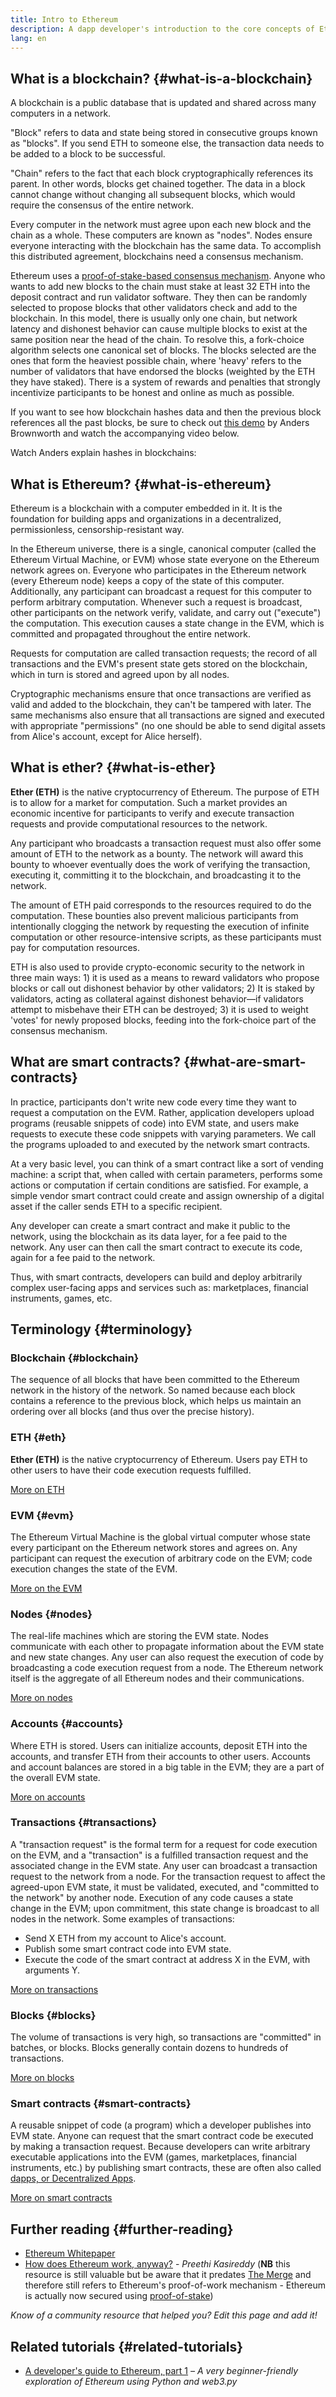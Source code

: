 ```yaml
---
title: Intro to Ethereum
description: A dapp developer's introduction to the core concepts of Ethereum.
lang: en
---
```


## What is a blockchain? {#what-is-a-blockchain}

A blockchain is a public database that is updated and shared across many computers in a network.

"Block" refers to data and state being stored in consecutive groups known as "blocks". If you send ETH to someone else, the transaction data needs to be added to a block to be successful.

"Chain" refers to the fact that each block cryptographically references its parent. In other words, blocks get chained together. The data in a block cannot change without changing all subsequent blocks, which would require the consensus of the entire network.

Every computer in the network must agree upon each new block and the chain as a whole. These computers are known as "nodes". Nodes ensure everyone interacting with the blockchain has the same data. To accomplish this distributed agreement, blockchains need a consensus mechanism.

Ethereum uses a [proof-of-stake-based consensus mechanism](/developers/docs/consensus-mechanisms/pos/). Anyone who wants to add new blocks to the chain must stake at least 32 ETH into the deposit contract and run validator software. They then can be randomly selected to propose blocks that other validators check and add to the blockchain. In this model, there is usually only one chain, but network latency and dishonest behavior can cause multiple blocks to exist at the same position near the head of the chain. To resolve this, a fork-choice algorithm selects one canonical set of blocks. The blocks selected are the ones that form the heaviest possible chain, where 'heavy' refers to the number of validators that have endorsed the blocks (weighted by the ETH they have staked). There is a system of rewards and penalties that strongly incentivize participants to be honest and online as much as possible.

If you want to see how blockchain hashes data and then the previous block references all the past blocks, be sure to check out [this demo](https://andersbrownworth.com/blockchain/blockchain) by Anders Brownworth and watch the accompanying video below.

Watch Anders explain hashes in blockchains:

<YouTube id="_160oMzblY8" />

## What is Ethereum? {#what-is-ethereum}

Ethereum is a blockchain with a computer embedded in it. It is the foundation for building apps and organizations in a decentralized, permissionless, censorship-resistant way.

In the Ethereum universe, there is a single, canonical computer (called the Ethereum Virtual Machine, or EVM) whose state everyone on the Ethereum network agrees on. Everyone who participates in the Ethereum network (every Ethereum node) keeps a copy of the state of this computer. Additionally, any participant can broadcast a request for this computer to perform arbitrary computation. Whenever such a request is broadcast, other participants on the network verify, validate, and carry out ("execute") the computation. This execution causes a state change in the EVM, which is committed and propagated throughout the entire network.

Requests for computation are called transaction requests; the record of all transactions and the EVM's present state gets stored on the blockchain, which in turn is stored and agreed upon by all nodes.

Cryptographic mechanisms ensure that once transactions are verified as valid and added to the blockchain, they can't be tampered with later. The same mechanisms also ensure that all transactions are signed and executed with appropriate "permissions" (no one should be able to send digital assets from Alice's account, except for Alice herself).

## What is ether? {#what-is-ether}

**Ether (ETH)** is the native cryptocurrency of Ethereum. The purpose of ETH is to allow for a market for computation. Such a market provides an economic incentive for participants to verify and execute transaction requests and provide computational resources to the network.

Any participant who broadcasts a transaction request must also offer some amount of ETH to the network as a bounty. The network will award this bounty to whoever eventually does the work of verifying the transaction, executing it, committing it to the blockchain, and broadcasting it to the network.

The amount of ETH paid corresponds to the resources required to do the computation. These bounties also prevent malicious participants from intentionally clogging the network by requesting the execution of infinite computation or other resource-intensive scripts, as these participants must pay for computation resources.

ETH is also used to provide crypto-economic security to the network in three main ways: 1) it is used as a means to reward validators who propose blocks or call out dishonest behavior by other validators; 2) It is staked by validators, acting as collateral against dishonest behavior—if validators attempt to misbehave their ETH can be destroyed; 3) it is used to weight 'votes' for newly proposed blocks, feeding into the fork-choice part of the consensus mechanism.

## What are smart contracts? {#what-are-smart-contracts}

In practice, participants don't write new code every time they want to request a computation on the EVM. Rather, application developers upload programs (reusable snippets of code) into EVM state, and users make requests to execute these code snippets with varying parameters. We call the programs uploaded to and executed by the network smart contracts.

At a very basic level, you can think of a smart contract like a sort of vending machine: a script that, when called with certain parameters, performs some actions or computation if certain conditions are satisfied. For example, a simple vendor smart contract could create and assign ownership of a digital asset if the caller sends ETH to a specific recipient.

Any developer can create a smart contract and make it public to the network, using the blockchain as its data layer, for a fee paid to the network. Any user can then call the smart contract to execute its code, again for a fee paid to the network.

Thus, with smart contracts, developers can build and deploy arbitrarily complex user-facing apps and services such as: marketplaces, financial instruments, games, etc.

## Terminology {#terminology}

### Blockchain {#blockchain}

The sequence of all blocks that have been committed to the Ethereum network in the history of the network. So named because each block contains a reference to the previous block, which helps us maintain an ordering over all blocks (and thus over the precise history).

### ETH {#eth}

**Ether (ETH)** is the native cryptocurrency of Ethereum. Users pay ETH to other users to have their code execution requests fulfilled.

[More on ETH](/developers/docs/intro-to-ether/)

### EVM {#evm}

The Ethereum Virtual Machine is the global virtual computer whose state every participant on the Ethereum network stores and agrees on. Any participant can request the execution of arbitrary code on the EVM; code execution changes the state of the EVM.

[More on the EVM](/developers/docs/evm/)

### Nodes {#nodes}

The real-life machines which are storing the EVM state. Nodes communicate with each other to propagate information about the EVM state and new state changes. Any user can also request the execution of code by broadcasting a code execution request from a node. The Ethereum network itself is the aggregate of all Ethereum nodes and their communications.

[More on nodes](/developers/docs/nodes-and-clients/)

### Accounts {#accounts}

Where ETH is stored. Users can initialize accounts, deposit ETH into the accounts, and transfer ETH from their accounts to other users. Accounts and account balances are stored in a big table in the EVM; they are a part of the overall EVM state.

[More on accounts](/developers/docs/accounts/)

### Transactions {#transactions}

A "transaction request" is the formal term for a request for code execution on the EVM, and a "transaction" is a fulfilled transaction request and the associated change in the EVM state. Any user can broadcast a transaction request to the network from a node. For the transaction request to affect the agreed-upon EVM state, it must be validated, executed, and "committed to the network" by another node. Execution of any code causes a state change in the EVM; upon commitment, this state change is broadcast to all nodes in the network. Some examples of transactions:

- Send X ETH from my account to Alice's account.
- Publish some smart contract code into EVM state.
- Execute the code of the smart contract at address X in the EVM, with arguments Y.

[More on transactions](/developers/docs/transactions/)

### Blocks {#blocks}

The volume of transactions is very high, so transactions are "committed" in batches, or blocks. Blocks generally contain dozens to hundreds of transactions.

[More on blocks](/developers/docs/blocks/)

### Smart contracts {#smart-contracts}

A reusable snippet of code (a program) which a developer publishes into EVM state. Anyone can request that the smart contract code be executed by making a transaction request. Because developers can write arbitrary executable applications into the EVM (games, marketplaces, financial instruments, etc.) by publishing smart contracts, these are often also called [dapps, or Decentralized Apps](/developers/docs/dapps/).

[More on smart contracts](/developers/docs/smart-contracts/)

## Further reading {#further-reading}

- [Ethereum Whitepaper](/whitepaper/)
- [How does Ethereum work, anyway?](https://www.preethikasireddy.com/post/how-does-ethereum-work-anyway) - _Preethi Kasireddy_ (**NB** this resource is still valuable but be aware that it predates [The Merge](/upgrades/merge) and therefore still refers to Ethereum's proof-of-work mechanism - Ethereum is actually now secured using [proof-of-stake](/developers/docs/consensus-mechanisms/pos))

_Know of a community resource that helped you? Edit this page and add it!_

## Related tutorials {#related-tutorials}

- [A developer's guide to Ethereum, part 1](/developers/tutorials/a-developers-guide-to-ethereum-part-one/) _– A very beginner-friendly exploration of Ethereum using Python and web3.py_
